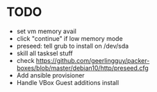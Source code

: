 # TODO
- set vm memory avail
- click "continue" if low memory mode
- preseed: tell grub to install on /dev/sda
- skill all tasksel stuff
- check https://github.com/geerlingguy/packer-boxes/blob/master/debian10/http/preseed.cfg
- Add ansible provisioner
- Handle VBox Guest additions install
